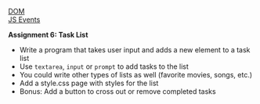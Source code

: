 [DOM](https://owenroberts.github.io/mmp310/week6/index.html)  
[JS Events](https://owenroberts.github.io/mmp310/week6/events.html)  

**Assignment 6: Task List**
- Write a program that takes user input and adds a new element to a task list
- Use `textarea`, `input` or `prompt` to add tasks to the list
- You could write other types of lists as well (favorite movies, songs, etc.)
- Add a style.css page with styles for the list 
- Bonus: Add a button to cross out or remove completed tasks